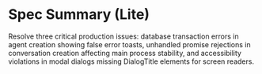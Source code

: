 # Spec Summary (Lite)

Resolve three critical production issues: database transaction errors in agent creation showing false error toasts, unhandled promise rejections in conversation creation affecting main process stability, and accessibility violations in modal dialogs missing DialogTitle elements for screen readers.

